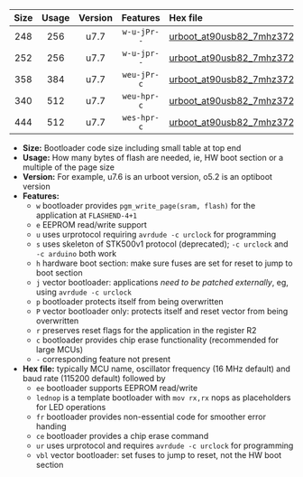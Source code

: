 |Size|Usage|Version|Features|Hex file|
|:-:|:-:|:-:|:-:|:--|
|248|256|u7.7|`w-u-jPr--`|[urboot_at90usb82_7mhz3728_230400bps_lednop_ur_vbl.hex](https://raw.githubusercontent.com/stefanrueger/urboot.hex/main/mcus/at90usb82/fcpu_7mhz3728/230400_bps/urboot_at90usb82_7mhz3728_230400bps_lednop_ur_vbl.hex)|
|252|256|u7.7|`w-u-jpr--`|[urboot_at90usb82_7mhz3728_230400bps_lednop_fr_ur_vbl.hex](https://raw.githubusercontent.com/stefanrueger/urboot.hex/main/mcus/at90usb82/fcpu_7mhz3728/230400_bps/urboot_at90usb82_7mhz3728_230400bps_lednop_fr_ur_vbl.hex)|
|358|384|u7.7|`weu-jPr-c`|[urboot_at90usb82_7mhz3728_230400bps_ee_lednop_fr_ce_ur_vbl.hex](https://raw.githubusercontent.com/stefanrueger/urboot.hex/main/mcus/at90usb82/fcpu_7mhz3728/230400_bps/urboot_at90usb82_7mhz3728_230400bps_ee_lednop_fr_ce_ur_vbl.hex)|
|340|512|u7.7|`weu-hpr-c`|[urboot_at90usb82_7mhz3728_230400bps_ee_lednop_fr_ce_ur.hex](https://raw.githubusercontent.com/stefanrueger/urboot.hex/main/mcus/at90usb82/fcpu_7mhz3728/230400_bps/urboot_at90usb82_7mhz3728_230400bps_ee_lednop_fr_ce_ur.hex)|
|444|512|u7.7|`wes-hpr-c`|[urboot_at90usb82_7mhz3728_230400bps_ee_lednop_fr_ce.hex](https://raw.githubusercontent.com/stefanrueger/urboot.hex/main/mcus/at90usb82/fcpu_7mhz3728/230400_bps/urboot_at90usb82_7mhz3728_230400bps_ee_lednop_fr_ce.hex)|

- **Size:** Bootloader code size including small table at top end
- **Usage:** How many bytes of flash are needed, ie, HW boot section or a multiple of the page size
- **Version:** For example, u7.6 is an urboot version, o5.2 is an optiboot version
- **Features:**
  + `w` bootloader provides `pgm_write_page(sram, flash)` for the application at `FLASHEND-4+1`
  + `e` EEPROM read/write support
  + `u` uses urprotocol requiring `avrdude -c urclock` for programming
  + `s` uses skeleton of STK500v1 protocol (deprecated); `-c urclock` and `-c arduino` both work
  + `h` hardware boot section: make sure fuses are set for reset to jump to boot section
  + `j` vector bootloader: applications *need to be patched externally*, eg, using `avrdude -c urclock`
  + `p` bootloader protects itself from being overwritten
  + `P` vector bootloader only: protects itself and reset vector from being overwritten
  + `r` preserves reset flags for the application in the register R2
  + `c` bootloader provides chip erase functionality (recommended for large MCUs)
  + `-` corresponding feature not present
- **Hex file:** typically MCU name, oscillator frequency (16 MHz default) and baud rate (115200 default) followed by
  + `ee` bootloader supports EEPROM read/write
  + `lednop` is a template bootloader with `mov rx,rx` nops as placeholders for LED operations
  + `fr` bootloader provides non-essential code for smoother error handing
  + `ce` bootloader provides a chip erase command
  + `ur` uses urprotocol and requires `avrdude -c urclock` for programming
  + `vbl` vector bootloader: set fuses to jump to reset, not the HW boot section
